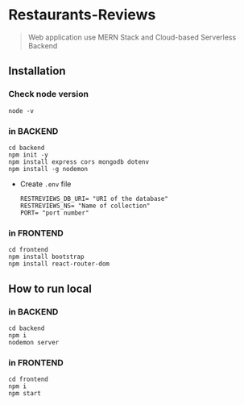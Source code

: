 # Restaurants-Reviews
> Web application use MERN Stack and Cloud-based Serverless Backend

## Installation
### Check node version
```
node -v
```
### in BACKEND
```
cd backend
npm init -y  
npm install express cors mongodb dotenv
npm install -g nodemon
```
* Create `.env` file
  ```
  RESTREVIEWS_DB_URI= "URI of the database"
  RESTREVIEWS_NS= "Name of collection"
  PORT= "port number"
  ```

### in FRONTEND
```
cd frontend
npm install bootstrap
npm install react-router-dom 
```


## How to run local
### in BACKEND
```
cd backend
npm i   
nodemon server
```
### in FRONTEND
```
cd frontend
npm i    
npm start  
```

